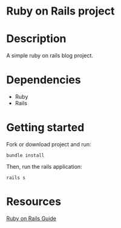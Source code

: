 # Ruby on Rails project

# Description
A simple ruby on rails blog project.

# Dependencies
- Ruby
- Rails

# Getting started
Fork or download project and run:
```
bundle install
```
Then, run the rails application:

``` 
rails s
```

# Resources
[Ruby on Rails Guide](https://guides.rubyonrails.org/getting_started.html)